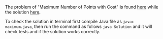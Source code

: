 The problem of "Maximum Number of Points with Cost" is found [here](https://leetcode.com/problems/maximum-number-of-points-with-cost/) while the solution [here](https://github.com/aurimas13/Solutions-To-Problems/blob/main/LeetCode/Java%20Solutions/Maximum%20Number%20of%20Points%20with%20Cost/maximum.java).

To check the solution in terminal first compile Java file as `javac maximum.java`, then run the command as follows `java Solution` and it will check tests and if the solution works correctly.